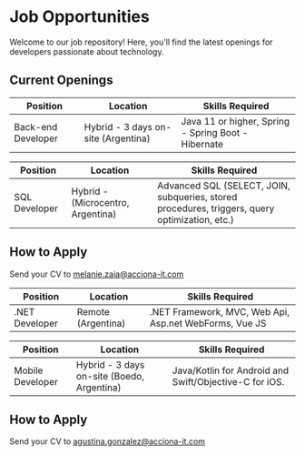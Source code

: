 # Job Opportunities
Welcome to our job repository! Here, you'll find the latest openings for developers passionate about technology.

## Current Openings


| Position       | Location           | Skills Required                          |
|----------------|--------------------|------------------------------------------|
| Back-end Developer   | Hybrid - 3 days on-site (Argentina) |Java 11 or higher, Spring - Spring Boot - Hibernate|


| Position       | Location           | Skills Required                          |
|----------------|--------------------|------------------------------------------|
|SQL Developer   | Hybrid - (Microcentro, Argentina) |Advanced SQL (SELECT, JOIN, subqueries, stored procedures, triggers, query optimization, etc.)|


## How to Apply
Send your CV to [melanie.zaia@acciona-it.com](mailto:melanie.zaia@acciona-it.com)



| Position       | Location           | Skills Required                          |
|----------------|--------------------|------------------------------------------|
| .NET Developer   | Remote (Argentina)| .NET Framework, MVC, Web Api, Asp.net WebForms, Vue JS|


| Position       | Location           | Skills Required                          |
|----------------|--------------------|------------------------------------------|
| Mobile Developer   |  Hybrid - 3 days on-site (Boedo, Argentina)|Java/Kotlin for Android and Swift/Objective-C for iOS.|

## How to Apply
Send your CV to [agustina.gonzalez@acciona-it.com](mailto:agustina.gonzalez@acciona-it.com)



